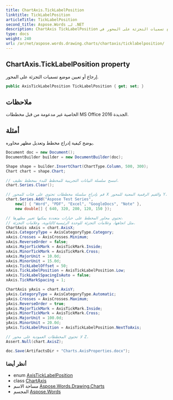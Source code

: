 ```yaml
---
title: ChartAxis.TickLabelPosition
linktitle: TickLabelPosition
articleTitle: TickLabelPosition
second_title: Aspose.Words لـ .NET
description: ChartAxis TickLabelPosition ملكية. إرجاع أو تعيين موضع تسميات التجزئة على المحور في C#.
type: docs
weight: 240
url: /ar/net/aspose.words.drawing.charts/chartaxis/ticklabelposition/
---
```

## ChartAxis.TickLabelPosition property

إرجاع أو تعيين موضع تسميات التجزئة على المحور.

```csharp
public AxisTickLabelPosition TickLabelPosition { get; set; }
```

## ملاحظات

الخاصية غير مدعومة من قبل مخططات MS Office 2016 الجديدة.

## أمثلة

يوضح كيفية إدراج مخطط وتعديل مظهر محاوره.

```csharp
Document doc = new Document();
DocumentBuilder builder = new DocumentBuilder(doc);

Shape shape = builder.InsertChart(ChartType.Column, 500, 300);
Chart chart = shape.Chart;

// امسح سلسلة البيانات التجريبية للمخطط للبدء بمخطط نظيف.
chart.Series.Clear();

// قم بإدراج سلسلة مخططات تحتوي على فئات للمحور X والقيم الرقمية المعنية للمحور Y.
chart.Series.Add("Aspose Test Series",
    new[] { "Word", "PDF", "Excel", "GoogleDocs", "Note" },
    new double[] { 640, 320, 280, 120, 150 });

// تحتوي محاور المخطط على خيارات متعددة يمكنها تغيير مظهرها،
// مثل اتجاهها، وعلامات التجزئة للوحدة الرئيسية/الثانوية، وعلامات التجزئة.
ChartAxis xAxis = chart.AxisX;
xAxis.CategoryType = AxisCategoryType.Category;
xAxis.Crosses = AxisCrosses.Minimum;
xAxis.ReverseOrder = false;
xAxis.MajorTickMark = AxisTickMark.Inside;
xAxis.MinorTickMark = AxisTickMark.Cross;
xAxis.MajorUnit = 10.0d;
xAxis.MinorUnit = 15.0d;
xAxis.TickLabelOffset = 50;
xAxis.TickLabelPosition = AxisTickLabelPosition.Low;
xAxis.TickLabelSpacingIsAuto = false;
xAxis.TickMarkSpacing = 1;

ChartAxis yAxis = chart.AxisY;
yAxis.CategoryType = AxisCategoryType.Automatic;
yAxis.Crosses = AxisCrosses.Maximum;
yAxis.ReverseOrder = true;
yAxis.MajorTickMark = AxisTickMark.Inside;
yAxis.MinorTickMark = AxisTickMark.Cross;
yAxis.MajorUnit = 100.0d;
yAxis.MinorUnit = 20.0d;
yAxis.TickLabelPosition = AxisTickLabelPosition.NextToAxis;

// لا تحتوي المخططات العمودية على محور Z.
Assert.Null(chart.AxisZ);

doc.Save(ArtifactsDir + "Charts.AxisProperties.docx");
```

### أنظر أيضا

* enum [AxisTickLabelPosition](../../axisticklabelposition/)
* class [ChartAxis](../)
* مساحة الاسم [Aspose.Words.Drawing.Charts](../../../aspose.words.drawing.charts/)
* المجسم [Aspose.Words](../../../)
